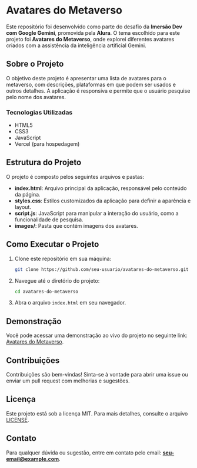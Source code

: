 # Avatares do Metaverso

Este repositório foi desenvolvido como parte do desafio da **Imersão Dev com Google Gemini**, promovida pela **Alura**. O tema escolhido para este projeto foi **Avatares do Metaverso**, onde explorei diferentes avatares criados com a assistência da inteligência artificial Gemini.

## Sobre o Projeto

O objetivo deste projeto é apresentar uma lista de avatares para o metaverso, com descrições, plataformas em que podem ser usados e outros detalhes. A aplicação é responsiva e permite que o usuário pesquise pelo nome dos avatares.

### Tecnologias Utilizadas
- HTML5
- CSS3
- JavaScript
- Vercel (para hospedagem)

## Estrutura do Projeto

O projeto é composto pelos seguintes arquivos e pastas:

- **index.html**: Arquivo principal da aplicação, responsável pelo conteúdo da página.
- **styles.css**: Estilos customizados da aplicação para definir a aparência e layout.
- **script.js**: JavaScript para manipular a interação do usuário, como a funcionalidade de pesquisa.
- **images/**: Pasta que contém imagens dos avatares.

## Como Executar o Projeto

1. Clone este repositório em sua máquina:
   ```bash
   git clone https://github.com/seu-usuario/avatares-do-metaverso.git
   ```

2. Navegue até o diretório do projeto:
   ```bash
   cd avatares-do-metaverso
   ```

3. Abra o arquivo `index.html` em seu navegador.

## Demonstração

Você pode acessar uma demonstração ao vivo do projeto no seguinte link: [Avatares do Metaverso](https://imers-o-dev-com-google-gemini-nu.vercel.app/).

## Contribuições
Contribuições são bem-vindas! Sinta-se à vontade para abrir uma issue ou enviar um pull request com melhorias e sugestões.

## Licença
Este projeto está sob a licença MIT. Para mais detalhes, consulte o arquivo [LICENSE](LICENSE).

## Contato
Para qualquer dúvida ou sugestão, entre em contato pelo email: **[seu-email@example.com](mailto:seu-email@example.com)**.
